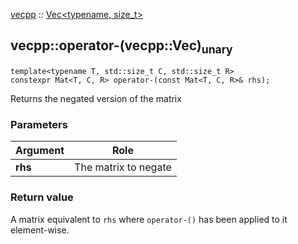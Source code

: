 [vecpp](../../../) :: [Vec<typename, size_t\>](./)
## vecpp::operator-(vecpp::Vec)<sub>unary</sub>


```
template<typename T, std::size_t C, std::size_t R>
constexpr Mat<T, C, R> operator-(const Mat<T, C, R>& rhs);
```

Returns the negated version of the matrix

### Parameters

Argument | Role
---------|---------------------------------
**rhs**  | The matrix to negate


### Return value
A matrix equivalent to `rhs` where `operator-()` has been applied to it 
element-wise.
